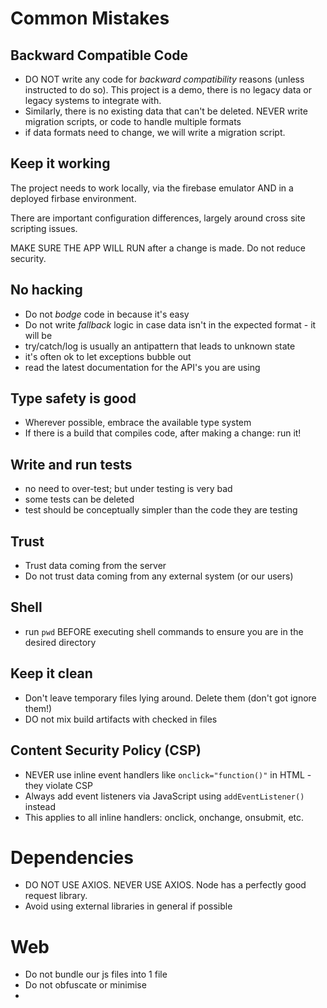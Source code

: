 # Common Mistakes

## Backward Compatible Code
 - DO NOT write any code for _backward compatibility_ reasons (unless instructed to do so). This project is a demo, there is no legacy data or legacy systems to integrate with.
 - Similarly, there is no existing data that can't be deleted. NEVER write migration scripts, or code to handle multiple formats
 - if data formats need to change, we will write a migration script.

## Keep it working
The project needs to work locally, via the firebase emulator AND in a deployed firbase environment.

There are important configuration differences, largely around cross site scripting issues.

MAKE SURE THE APP WILL RUN after a change is made.  Do not reduce security.

## No hacking
 - Do not _bodge_ code in because it's easy
 - Do not write _fallback_ logic in case data isn't in the expected format - it will be
 - try/catch/log is usually an antipattern that leads to unknown state
 - it's often ok to let exceptions bubble out
 - read the latest documentation for the API's you are using

## Type safety is good
 - Wherever possible, embrace the available type system
 - If there is a build that compiles code, after making a change: run it!

## Write and run tests
 - no need to over-test; but under testing is very bad
 - some tests can be deleted
 - test should be conceptually simpler than the code they are testing

## Trust 
 - Trust data coming from the server
 - Do not trust data coming from any external system (or our users)

## Shell
 - run `pwd` BEFORE executing shell commands to ensure you are in the desired directory

## Keep it clean
 - Don't leave temporary files lying around. Delete them (don't got ignore them!)
 - DO not mix build artifacts with checked in files

## Content Security Policy (CSP)
 - NEVER use inline event handlers like `onclick="function()"` in HTML - they violate CSP
 - Always add event listeners via JavaScript using `addEventListener()` instead
 - This applies to all inline handlers: onclick, onchange, onsubmit, etc.

# Dependencies 
 - DO NOT USE AXIOS. NEVER USE AXIOS. Node has a perfectly good request library. 
 - Avoid using external libraries in general if possible

# Web
 - Do not bundle our js files into 1 file
 - Do not obfuscate or minimise
 - 